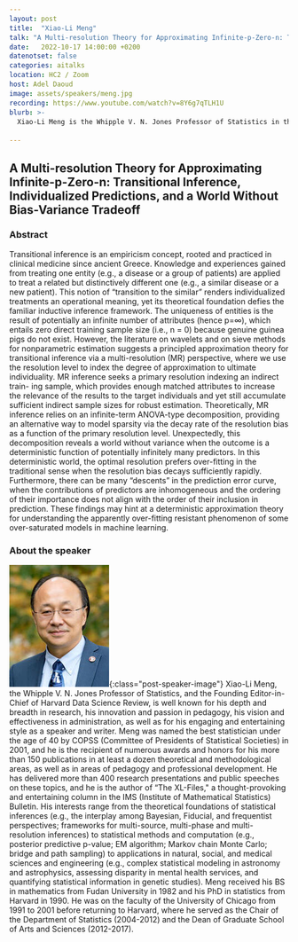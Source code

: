 ```yaml
---
layout: post
title:  "Xiao-Li Meng"
talk: "A Multi-resolution Theory for Approximating Infinite-p-Zero-n: Transitional Inference, Individualized Predictions, and a World Without Bias-Variance Tradeoff​"
date:   2022-10-17 14:00:00 +0200
datenotset: false
categories: aitalks
location: HC2 / Zoom
host: Adel Daoud
image: assets/speakers/meng.jpg
recording: https://www.youtube.com/watch?v=8Y6g7qTLH1U
blurb: >-
  Xiao-Li Meng is the Whipple V. N. Jones Professor of Statistics in the Faculty of Arts & Sciences at Harvard University.

---
```


## A Multi-resolution Theory for Approximating Infinite-p-Zero-n: Transitional Inference, Individualized Predictions, and a World Without Bias-Variance Tradeoff

### Abstract
Transitional inference is an empiricism concept, rooted and practiced in clinical medicine since ancient Greece. Knowledge and experiences gained from treating one entity (e.g., a disease or a group of patients) are applied to treat a related but distinctively different one (e.g., a similar disease or a new patient). This notion of “transition to the similar” renders individualized treatments an operational meaning, yet its theoretical foundation defies the familiar inductive inference framework. The uniqueness of entities is the result of potentially an infinite number of attributes (hence p=∞), which entails zero direct training sample size (i.e., n = 0) because genuine guinea pigs do not exist. However, the literature on wavelets and on sieve methods for nonparametric estimation suggests a principled approximation theory for transitional inference via a multi-resolution (MR) perspective, where we use the resolution level to index the degree of approximation to ultimate individuality. MR inference seeks a primary resolution indexing an indirect train- ing sample, which provides enough matched attributes to increase the relevance of the results to the target individuals and yet still accumulate sufficient indirect sample sizes for robust estimation. Theoretically, MR inference relies on an infinite-term ANOVA-type decomposition, providing an alternative way to model sparsity via the decay rate of the resolution bias as a function of the primary resolution level. Unexpectedly, this decomposition reveals a world without variance when the outcome is a deterministic function of potentially infinitely many predictors. In this deterministic world, the optimal resolution prefers over-fitting in the traditional sense when the resolution bias decays sufficiently rapidly. Furthermore, there can be many “descents” in the prediction error curve, when the contributions of predictors are inhomogeneous and the ordering of their importance does not align with the order of their inclusion in prediction. These findings may hint at a deterministic approximation theory for understanding the apparently over-fitting resistant phenomenon of some over-saturated models in machine learning.

### About the speaker
![Xiao-Li Meng](/assets/speakers/meng.jpg){:class="post-speaker-image"} Xiao-Li Meng, the Whipple V. N. Jones Professor of Statistics, and the Founding Editor-in-Chief of Harvard Data Science Review, is well known for his depth and breadth in research, his innovation and passion in pedagogy, his vision and effectiveness in administration, as well as for his engaging and entertaining style as a speaker and writer. Meng was named the best statistician under the age of 40 by COPSS (Committee of Presidents of Statistical Societies) in 2001, and he is the recipient of numerous awards and honors for his more than 150 publications in at least a dozen theoretical and methodological areas, as well as in areas of pedagogy and professional development. He has delivered more than 400 research presentations and public speeches on these topics, and he is the author of “The XL-Files," a thought-provoking and entertaining column in the IMS (Institute of Mathematical Statistics) Bulletin. His interests range from the theoretical foundations of statistical inferences (e.g., the interplay among Bayesian, Fiducial, and frequentist perspectives; frameworks for multi-source, multi-phase and multi- resolution inferences) to statistical methods and computation (e.g., posterior predictive p-value; EM algorithm; Markov chain Monte Carlo; bridge and path sampling) to applications in natural, social, and medical sciences and engineering (e.g., complex statistical modeling in astronomy and astrophysics, assessing disparity in mental health services, and quantifying statistical information in genetic studies). Meng received his BS in mathematics from Fudan University in 1982 and his PhD in statistics from Harvard in 1990. He was on the faculty of the University of Chicago from 1991 to 2001 before returning to Harvard, where he served as the Chair of the Department of Statistics (2004-2012) and the Dean of Graduate School of Arts and Sciences (2012-2017).
